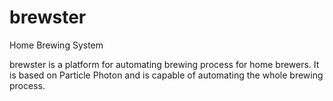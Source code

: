 # brewster
Home Brewing System

brewster is a platform for automating brewing process for home brewers. It is based on Particle Photon and is capable of automating the whole brewing process.
